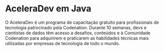 # AceleraDev em Java

O AceleraDev é um programa de capacitação gratuito para profissionais de tecnologia patrocinado pela Codenation. Durante 10 semanas, devs e cientistas de dados têm acesso a desafios, conteúdos e à Comunidade Codenation para adquirirem e praticarem as habilidades técnicas mais utilizadas por empresas de tecnologia de todo o mundo.
